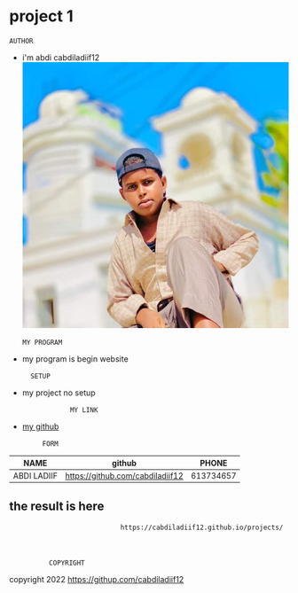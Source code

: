 # project 1

    AUTHOR

 * i'm abdi cabdiladiif12
 ![SAWIRKA AUTHOR](fadhi1.jpg)

       MY PROGRAM
 * my program is begin website

         SETUP
 * my project no setup

                   MY LINK
 * [my github](https://github.com/cabdiladiif12)

            FORM
|NAME|github|PHONE|
|----|------|-----|
|ABDI LADIIF|https://github.com/cabdiladiif12 |613734657|

## the result is here

                                https://cabdiladiif12.github.io/projects/



              COPYRIGHT
copyright 2022 https://githup.com/cabdiladiif12
